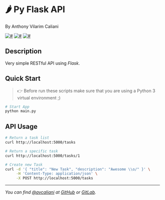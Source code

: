 # 🌶 Py Flask API
By Anthony Vilarim Caliani

[![#](https://img.shields.io/badge/licence-MIT-blue.svg)](#) [![#](https://img.shields.io/badge/python-3-yellow.svg)](#) [![#](https://img.shields.io/badge/flask-1.0.2-red.svg)](#)

## Description
Very simple RESTful API using _Flask_.

## Quick Start

> 👉 Before run these scripts make sure that you are using a Python 3 virtual environment ;)

```sh
# Start App
python main.py
```

## API Usage
```sh
# Return a task list
curl http://localhost:5000/tasks

# Return a specific task
curl http://localhost:5000/tasks/1

# Create new Task
curl -d '{ "title": "New Task", "description": "Awesome \\o/" }' \
     -H 'Content-Type: application/json' \
     -X POST http://localhost:5000/tasks
```

---

_You can find [@avcaliani](#) at [GitHub](https://github.com/avcaliani) or [GitLab](https://gitlab.com/avcaliani)._
